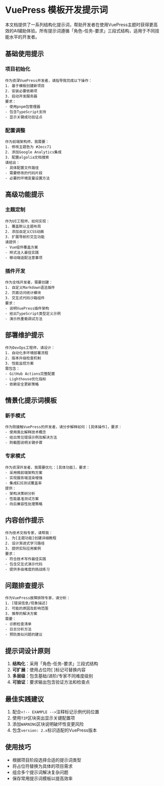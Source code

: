 # VuePress 模板开发提示词

本文档提供了一系列结构化提示词，帮助开发者在使用VuePress主题时获得更高效的AI辅助体验。所有提示词遵循「角色-任务-要求」三段式结构，适用于不同技能水平的开发者。

## 基础使用提示

### 项目初始化

```prompt
作为资深VuePress开发者，请指导我完成以下操作：
1. 基于模板创建新项目
2. 安装必要依赖项
3. 启动开发服务器
要求：
- 使用pnpm包管理器
- 包含TypeScript支持
- 显示关键成功验证点
```

### 配置调整

```prompt
作为前端架构师，我需要：
1. 修改主题色为 #2ecc71
2. 添加Google Analytics集成
3. 配置algolia文档搜索
请给出：
- 具体配置文件路径
- 需要修改的代码片段
- 必要的环境变量设置方法
```

## 高级功能提示

### 主题定制

```prompt
作为UI工程师，如何实现：
1. 覆盖默认主题布局
2. 添加自定义CSS动画
3. 扩展导航栏交互功能
请提供：
- Vue组件覆盖方案
- 样式注入最佳实践
- 移动端适配注意事项
```

### 插件开发

```prompt
作为全栈开发者，需要创建：
1. 自定义Markdown语法插件
2. 页面访问统计模块
3. 交互式代码沙箱组件
要求：
- 说明VuePress插件架构
- 给出TypeScript类型定义示例
- 演示热重载调试方法
```

## 部署维护提示

```prompt
作为DevOps工程师，请设计：
1. 自动化多环境部署流程
2. 版本升级检查机制
3. 性能监控方案
需包含：
- GitHub Actions完整配置
- Lighthouse优化指标
- 依赖安全更新策略
```

## 情景化提示词模板

### 新手模式

```prompt
作为刚接触VuePress的开发者，请分步解释如何：[具体操作]，要求：
- 使用类比解释技术概念
- 给出常见错误示例及解决方法
- 附截图说明关键步骤
```

### 专家模式

```prompt
作为资深开发者，我需要优化：[具体功能]，要求：
- 采用微前端架构方案
- 实现服务端渲染增强
- 集成E2E测试覆盖率
提供：
- 架构决策树分析
- 性能基准测试方案
- 向后兼容性处理策略
```

## 内容创作提示

```prompt
作为技术文档专家，请帮我：
1. 为[主题功能]创建详细教程
2. 设计渐进式学习路径
3. 提供实际应用案例
要求：
- 符合技术写作最佳实践
- 包含交互式演示代码
- 提供多级难度的挑战练习
```

## 问题排查提示

```prompt
作为VuePress故障排除专家，请分析：
1. [错误信息/现象描述]
2. 可能的原因及影响范围
3. 推荐的解决方案
需要：
- 诊断检查清单
- 日志分析方法
- 预防类似问题的建议
```

## 提示词设计原则

1. **结构化**：采用「角色-任务-要求」三段式结构
2. **可扩展**：使用占位符[ ]标记可替换内容
3. **多层级**：包含基础/进阶/专家不同难度级别
4. **可验证**：要求输出包含验证方法和检查点

## 最佳实践建议

1. 配合`<!-- EXAMPLE -->`注释标记示例代码位置
2. 使用`TIP`区块突出显示关键配置项
3. 添加`WARNING`区块说明破坏性变更风险
4. 包含`version: 2.x`标识适配的VuePress版本

## 使用技巧

- 根据项目阶段选择合适的提示词类型
- 将占位符替换为具体的项目需求
- 组合多个提示词解决复杂问题
- 保存常用提示词模板以提高效率

